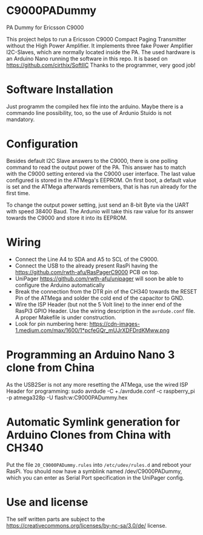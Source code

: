 # C9000PADummy
PA Dummy for Ericsson C9000

This project helps to run a Ericsson C9000 Compact Paging Transmitter without the High Power Amplifier. It implements three fake Power Amplifier I2C-Slaves, which are normally located inside the PA. The used hardware is an Arduino Nano running the software in this repo. It is based on https://github.com/cirthix/SoftIIC  Thanks to the programmer, very good job!

# Software Installation
Just programm the compiled hex file into the arduino. Maybe there is a commando line possibility, too, so the use of Ardunio Stuido is not mandatory.

# Configuration
Besides default I2C Slave answers to the C9000, there is one polling command to read the output power of the PA. This answer has to match with the C9000 setting entered via the C9000 user interface. The last value configured is stored in the ATMega's EEPROM. On first boot, a default value is set and the ATMega afterwards remembers, that is has run already for the first time.

To change the output power setting, just send an 8-bit Byte via the UART with speed 38400 Baud. The Ardunio will take this raw value for its answer towards the C9000 and store it into its EEPROM.

# Wiring
- Connect the Line A4 to SDA and A5 to SCL of the C9000.
- Connect the USB to the already present RasPi having the https://github.com/rwth-afu/RasPagerC9000 PCB on top.
- UniPager https://github.com/rwth-afu/unipager will soon be able to configure the Arduino automatically
- Break the connection from the DTR pin of the CH340 towards the RESET Pin of the ATMega and solder the cold end of the capacitor to GND.
- Wire the ISP Header (but not the 5 Volt line) to the inner end of the RasPi3 GPIO Header. Use the wiring description in the ``avrdude.conf`` file. A proper Makefile is under construction.
- Look for pin numbering here: https://cdn-images-1.medium.com/max/1600/1*pcfeGQr_mUJrXDFDrdKMww.png

# Programming an Arduino Nano 3 clone from China
As the USB2Ser is not any more resetting the ATMega, use the wired ISP Header for programming:
sudo avrdude -C +./avrdude.conf -c raspberry_pi -p atmega328p -U flash:w:C9000PADummy.hex

# Automatic Symlink generation for Arduino Clones from China with CH340
Put the file ``20_C9000PADummy.rules`` into ``/etc/udev/rules.d`` and reboot your RasPi. You should now have a symblink named /dev/C9000PADummy, which you can enter as Serial Port specification in the UniPager config.

# Use and license
The self written parts are subject to the https://creativecommons.org/licenses/by-nc-sa/3.0/de/ license.
